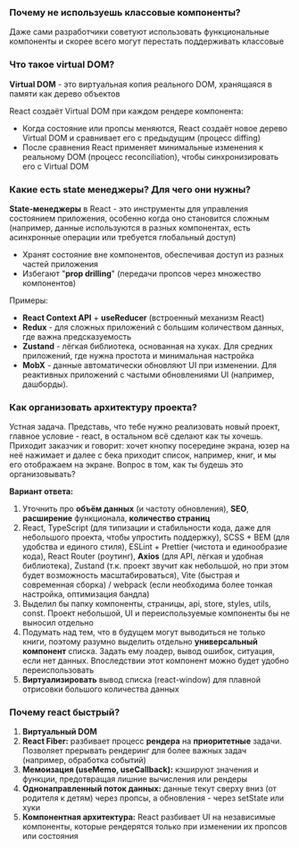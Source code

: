 ### Почему не используешь классовые компоненты?
Даже сами разработчики советуют использовать функциональные компоненты и скорее всего могут перестать поддерживать классовые

### Что такое virtual DOM?

**Virtual DOM** - это виртуальная копия реального DOM, хранящаяся в памяти как дерево объектов

React создаёт Virtual DOM при каждом рендере компонента:
- Когда состояние или пропсы меняются, React создаёт новое дерево Virtual DOM и сравнивает его с предыдущим (процесс diffing)
- После сравнения React применяет минимальные изменения к реальному DOM (процесс reconciliation), чтобы синхронизировать его с Virtual DOM

### Какие есть state менеджеры? Для чего они нужны?

**State-менеджеры** в React - это инструменты для управления состоянием приложения, особенно когда оно становится сложным (например, данные используются в разных компонентах, есть асинхронные операции или требуется глобальный доступ)

- Хранят состояние вне компонентов, обеспечивая доступ из разных частей приложения
- Избегают "**prop drilling**" (передачи пропсов через множество компонентов)

Примеры:
- **React Context API** + **useReducer** (встроенный механизм React)
- **Redux** - для сложных приложений с большим количеством данных, где важна предсказуемость
- **Zustand** - лёгкая библиотека, основанная на хуках. Для средних приложений, где нужна простота и минимальная настройка
- **MobX** - данные автоматически обновляют UI при изменении. Для реактивных приложений с частыми обновлениями UI (например, дашборды).

### Как организовать архитектуру проекта?

Устная задача. Представь, что тебе нужно реализовать новый проект, главное условие - react, в остальном всё сделают как ты хочешь. Приходит заказчик и говорит: хочет кнопку посередине экрана, юзер на неё нажимает и далее с бека приходит список, например, книг, и мы его отображаем на экране. Вопрос в том, как ты будешь это организовывать?

**Вариант ответа:**
1. Уточнить про **объём данных** (и частоту обновления), **SEO**, **расширение** функционала, **количество страниц**
2. React, TypeScript (для типизации и стабильности кода, даже для небольшого проекта, чтобы упростить поддержку), SCSS + BEM (для удобства и единого стиля), ESLint + Prettier (чистота и единообразие кода), React Router (роутинг), **Axios** (для API, лёгкая и удобная библиотека), Zustand (т.к. проект звучит как небольшой, но при этом будет возможность масштабироваться), Vite (быстрая и современная сборка) / webpack (если необходима более тонкая настройка, оптимизация бандла)
3. Выделил бы папку компоненты, страницы, api, store, styles, utils, const. Проект небольшой, UI и переиспользуемые компоненты бы не выносил отдельно
4. Подумать над тем, что в будущем могут выводиться не только книги, поэтому разумно выделить отдельно **универсальный компонент** списка. Задать ему лоадер, вывод ошибок, ситуация, если нет данных. Впоследствии этот компонент можно будет удобно переиспользовать
5. **Виртуализировать** вывод списка (react-window) для плавной отрисовки большого количества данных

### Почему react быстрый?

1. **Виртуальный DOM**
2. **React Fiber:** разбивает процесс **рендера** на **приоритетные** задачи. Позволяет прерывать рендеринг для более важных задач (например, обработка событий)
3. **Мемоизация (useMemo, useCallback):** кэшируют значения и функции, предотвращая лишние вычисления или рендеры
4. **Однонаправленный поток данных:** данные текут сверху вниз (от родителя к детям) через пропсы, а обновления - через setState или хуки
5. **Компонентная архитектура:** React разбивает UI на независимые компоненты, которые рендерятся только при изменении их пропсов или состояния